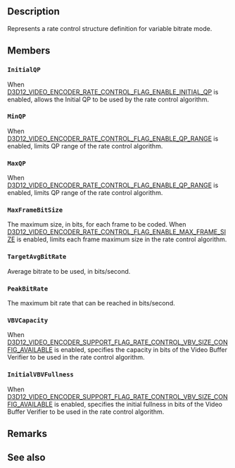 ## Description

Represents a rate control structure definition for variable bitrate mode.

## Members

### `InitialQP`

When [D3D12_VIDEO_ENCODER_RATE_CONTROL_FLAG_ENABLE_INITIAL_QP](https://learn.microsoft.com/windows/win32/api/d3d12video/ne-d3d12video-d3d12_video_encoder_rate_control_flags) is enabled, allows the Initial QP to be used by the rate control algorithm.

### `MinQP`

When [D3D12_VIDEO_ENCODER_RATE_CONTROL_FLAG_ENABLE_QP_RANGE](https://learn.microsoft.com/windows/win32/api/d3d12video/ne-d3d12video-d3d12_video_encoder_rate_control_flags) is enabled, limits QP range of the rate control algorithm.

### `MaxQP`

When [D3D12_VIDEO_ENCODER_RATE_CONTROL_FLAG_ENABLE_QP_RANGE](https://learn.microsoft.com/windows/win32/api/d3d12video/ne-d3d12video-d3d12_video_encoder_rate_control_flags) is enabled, limits QP range of the rate control algorithm.

### `MaxFrameBitSize`

The maximum size, in bits, for each frame to be coded. When [D3D12_VIDEO_ENCODER_RATE_CONTROL_FLAG_ENABLE_MAX_FRAME_SIZE](https://learn.microsoft.com/windows/win32/api/d3d12video/ne-d3d12video-d3d12_video_encoder_rate_control_flags) is enabled, limits each frame maximum size in the rate control algorithm.

### `TargetAvgBitRate`

Average bitrate to be used, in bits/second.

### `PeakBitRate`

The maximum bit rate that can be reached in bits/second.

### `VBVCapacity`

When [D3D12_VIDEO_ENCODER_SUPPORT_FLAG_RATE_CONTROL_VBV_SIZE_CONFIG_AVAILABLE](https://learn.microsoft.com/windows/win32/api/d3d12video/ne-d3d12video-d3d12_video_encoder_rate_control_flags) is enabled, specifies the capacity in bits of the Video Buffer Verifier to be used in the rate control algorithm.

### `InitialVBVFullness`

When [D3D12_VIDEO_ENCODER_SUPPORT_FLAG_RATE_CONTROL_VBV_SIZE_CONFIG_AVAILABLE](https://learn.microsoft.com/windows/win32/api/d3d12video/ne-d3d12video-d3d12_video_encoder_rate_control_flags) is enabled, specifies the initial fullness in bits of the Video Buffer Verifier to be used in the rate control algorithm.

## Remarks

## See also